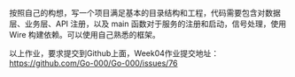 按照自己的构想，写一个项目满足基本的目录结构和工程，代码需要包含对数据层、业务层、API 注册，以及 main 函数对于服务的注册和启动，信号处理，使用 Wire 构建依赖。可以使用自己熟悉的框架。

以上作业，要求提交到Github上面，Week04作业提交地址：
https://github.com/Go-000/Go-000/issues/76
